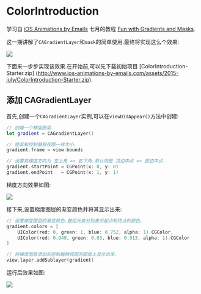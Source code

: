 # ColorIntroduction

学习自 [iOS Animations by Emails](http://www.ios-animations-by-emails.com/)
七月的教程 [Fun with Gradients and Masks](http://ios-animations-by-emails.com/posts/2015-july#tutorial).

这一期讲解了`CAGradientLayer`和`mask`的简单使用.最终将实现这么个效果:

![](https://github.com/949478479/ColorIntroduction/blob/image/final-preview.png)

下面来一步步实现该效果.在开始前,可以先下载初始项目
[ColorIntroduction-Starter.zip]
(http://www.ios-animations-by-emails.com/assets/2015-july/ColorIntroduction-Starter.zip).

## 添加 CAGradientLayer

首先,创建一个`CAGradientLayer`实例,可以在`viewDidAppear()`方法中创建:

```swift
// 创建一个梯度图层.
let gradient = CAGradientLayer()

// 使其和控制器根视图一样大小.
gradient.frame = view.bounds

// 设置其梯度方向为 左上角 => 右下角.默认则是 顶边中点 => 底边中点.
gradient.startPoint = CGPoint(x: 0, y: 0)
gradient.endPoint   = CGPoint(x: 1, y: 1)
```

梯度方向效果如图:

![](https://github.com/949478479/ColorIntroduction/blob/image/gradient.png)

接下来,设置梯度图层的渐变颜色并将其显示出来:

```swift
// 设置梯度图层的渐变颜色.数组元素分别表示起点和终点的颜色.
gradient.colors = [
    UIColor(red: 0, green: 1, blue: 0.752, alpha: 1).CGColor,
    UIColor(red: 0.949, green: 0.03, blue: 0.913, alpha: 1).CGColor
]

// 将梯度图层添加到控制器根视图的图层上显示出来.
view.layer.addSublayer(gradient)
```

运行后效果如图:

![](https://github.com/949478479/ColorIntroduction/blob/image/sim-gradient.png)
